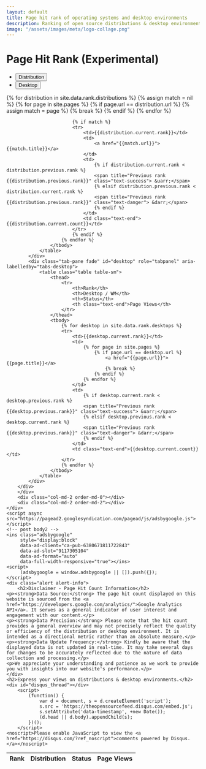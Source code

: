 ```yaml
--- 
layout: default
title: Page hit rank of operating systems and desktop environments
description: Ranking of open source distributions & desktop environments, based on the number of page hits each distribution & desktop environment received in prevoius month.
image: "/assets/images/meta/logo-collage.png"
---
```

<div class="distribution">
    <h1>Page Hit Rank (Experimental)</h1>
    <div class="row">
        <div class="col-md-8 order-md-1">
        <ul class="nav nav-tabs mb-3" id="myTab" role="tablist">
            <li class="nav-item" role="presentation">
                <button class="nav-link active" id="distribution-tab" data-bs-toggle="pill" data-bs-target="#distribution" type="button" role="tab" aria-controls="tabs-distribution" aria-selected="true">Distribution</button>
            </li>
            <li class="nav-item" role="presentation">
                <button class="nav-link" id="desktop-tab" data-bs-toggle="pill" data-bs-target="#desktop" type="button" role="tab" aria-controls="tabs-profile" aria-selected="false">Desktop</button>
            </li>
        </ul>
        <div class="tab-content" id="nav-tabContent">
            <div class="tab-pane fade show active" id="distribution" role="tabpanel" aria-labelledby="tabs-distribution">
                <table class="table table-sm">
                    <thead>
                        <tr>
                            <th>Rank</th>
                            <th>Distribution</th>
                            <th>Status</th>
                            <th class="text-end">Page Views</th>
                        </tr>
                    </thead>
                    <tbody>
                        {% for distribution in site.data.rank.distributions %}
                            {% assign match = nil %}
                            {% for page in site.pages %}
                                {% if page.url == distribution.url %}
                                    {% assign match = page %}
                                    {% break %}
                                {% endif %}
                            {% endfor %}

                            {% if match %}
                            <tr>
                                <td>{{distribution.current.rank}}</td>
                                <td>
                                    <a href="{{match.url}}">{{match.title}}</a>
                                </td>
                                <td>
                                    {% if distribution.current.rank < distribution.previous.rank %}
                                    <span title="Previous rank {{distribution.previous.rank}}" class="text-success"> &uarr;</span>
                                    {% elsif distribution.previous.rank < distribution.current.rank %}
                                    <span title="Previous rank {{distribution.previous.rank}}" class="text-danger"> &darr;</span>
                                    {% endif %}
                                </td>
                                <td class="text-end">{{distribution.current.count}}</td>
                            </tr>
                            {% endif %}
                        {% endfor %}
                    </tbody>
                </table>
            </div>
            <div class="tab-pane fade" id="desktop" role="tabpanel" aria-labelledby="tabs-desktop">
                <table class="table table-sm">
                    <thead>
                        <tr>
                            <th>Rank</th>
                            <th>Desktop / WM</th>
                            <th>Status</th>
                            <th class="text-end">Page Views</th>
                        </tr>
                    </thead>
                    <tbody>
                        {% for desktop in site.data.rank.desktops %}
                        <tr>
                            <td>{{desktop.current.rank}}</td>
                            <td>
                                {% for page in site.pages %}
                                    {% if page.url == desktop.url %}
                                        <a href="{{page.url}}">{{page.title}}</a>
                                        {% break %}
                                    {% endif %}
                                {% endfor %}
                            </td>
                            <td>
                                {% if desktop.current.rank < desktop.previous.rank %}
                                <span title="Previous rank {{desktop.previous.rank}}" class="text-success"> &uarr;</span>
                                {% elsif desktop.previous.rank < desktop.current.rank %}
                                <span title="Previous rank {{desktop.previous.rank}}" class="text-danger"> &darr;</span>
                                {% endif %}
                            </td>
                            <td class="text-end">{{desktop.current.count}}</td>
                        </tr>
                        {% endfor %}
                    </tbody>
                </table>
            </div>
        </div>
        </div>
        <div class="col-md-2 order-md-0"></div>
        <div class="col-md-2 order-md-2"></div>
    </div>
    <script async src="https://pagead2.googlesyndication.com/pagead/js/adsbygoogle.js"></script>
    <!-- post body2 -->
    <ins class="adsbygoogle"
         style="display:block"
         data-ad-client="ca-pub-6380671811722843"
         data-ad-slot="9117305104"
         data-ad-format="auto"
         data-full-width-responsive="true"></ins>
    <script>
         (adsbygoogle = window.adsbygoogle || []).push({});
    </script>
    <div class="alert alert-info">
        <h2>Disclaimer - Page Hit Count Information</h2>
    <p><strong>Data Source:</strong> The page hit count displayed on this website is sourced from the <a href="https://developers.google.com/analytics/">Google Analytics API</a>. It serves as a general indicator of user interest and engagement with our content.</p>
    <p><strong>Data Precision:</strong> Please note that the hit count provides a general overview and may not precisely reflect the quality or efficiency of the distribution or desktop environment. It is intended as a directional metric rather than an absolute measure.</p>
    <p><strong>Data Update Frequency:</strong> Kindly be aware that the displayed data is not updated in real-time. It may take several days for changes to be accurately reflected due to the nature of data collection and processing.</p>
    <p>We appreciate your understanding and patience as we work to provide you with insights into our website's performance.</p>
    </div>
    <h2>Express your views on distributions & desktop environments.</h2>
    <div id="disqus_thread"></div>
        <script>
            (function() {
                var d = document, s = d.createElement('script');
                s.src = 'https://theopensourcefeed.disqus.com/embed.js';
                s.setAttribute('data-timestamp', +new Date());
                (d.head || d.body).appendChild(s);
            })();
        </script>
    <noscript>Please enable JavaScript to view the <a href="https://disqus.com/?ref_noscript">comments powered by Disqus.</a></noscript>
</div>
